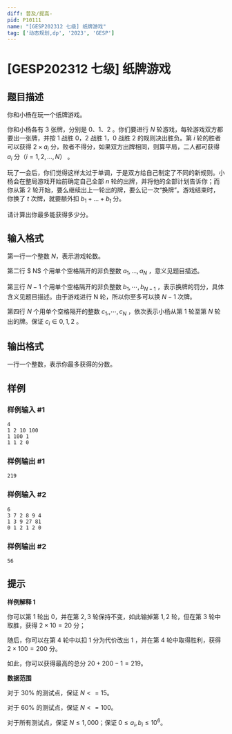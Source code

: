 ```yaml
---
diff: 普及/提高-
pid: P10111
name: "[GESP202312 七级] 纸牌游戏"
tag: ['动态规划,dp', '2023', 'GESP']
---
```

# [GESP202312 七级] 纸牌游戏
## 题目描述

你和小杨在玩一个纸牌游戏。

你和小杨各有 $3$ 张牌，分别是 $0、1、2$ 。你们要进行 $N$ 轮游戏，每轮游戏双方都要出一张牌，并按 $1$ 战胜 $0$，$2$ 战胜 $1$，$0$ 战胜 $2$ 的规则决出胜负。第 $i$ 轮的胜者可以获得 $2×a_i$ 分，败者不得分，如果双方出牌相同，则算平局，二人都可获得 $a_i$ 分$（i=1,2,…,N）$ 。

玩了一会后，你们觉得这样太过于单调，于是双方给自己制定了不同的新规则。小杨会在整局游戏开始前确定自己全部 $n$ 轮的出牌，并将他的全部计划告诉你；而你从第 $2$ 轮开始，要么继续出上一轮出的牌，要么记一次“换牌”。游戏结束时，你换了 $t$ 次牌，就要额外扣 $b_1+…+b_t$ 分。

请计算出你最多能获得多少分。
## 输入格式

第一行一个整数 $N$，表示游戏轮数。

第二行 $ N$ 个用单个空格隔开的非负整数 $a_1,…,a_N$ ，意义见题目描述。

第三行 $N-1$ 个用单个空格隔开的非负整数 $b_1,\cdots,b_{N-1}$ ，表示换牌的罚分，具体含义见题目描述。由于游戏进行 N 轮，所以你至多可以换 $N-1$ 次牌。

第四行 $N$ 个用单个空格隔开的整数 $c_1,,\cdots,c_N$ ，依次表示小杨从第 $1$ 轮至第 $N$ 轮出的牌。保证 $c
_i\in{0,1,2}$ 。

## 输出格式

一行一个整数，表示你最多获得的分数。
## 样例

### 样例输入 #1
```
4
1 2 10 100
1 100 1
1 1 2 0
```
### 样例输出 #1
```
219
```
### 样例输入 #2
```
6
3 7 2 8 9 4
1 3 9 27 81
0 1 2 1 2 0
```
### 样例输出 #2
```
56
```
## 提示

**样例解释 1**

你可以第 $1$ 轮出 $0$，并在第 $2,3$ 轮保持不变，如此输掉第 $1,2$ 轮，但在第 $3$ 轮中取胜，获得 $2×10=20$ 分；

随后，你可以在第 $4$ 轮中以扣 $1$ 分为代价改出 $1$ ，并在第 $4$ 轮中取得胜利，获得 $2×100=200$ 分。

如此，你可以获得最高的总分 $20+200-1=219$。

**数据范围**

对于 $30\%$ 的测试点，保证 $N<=15$。

对于 $60\%$ 的测试点，保证 $N<=100$。

对于所有测试点，保证 $N \le 1,000$；保证 $0 \le a_i,b_i \le 10^6$。
